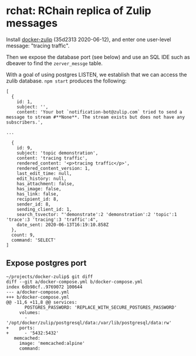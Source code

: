 # rchat: RChain replica of Zulip messages

Install [docker-zulip][dz] (35d2313 2020-06-12), and enter one
user-level message: "tracing traffic".

[dz]: https://github.com/zulip/docker-zulip

Then we expose the database port (see below) and use an SQL IDE such
as dbeaver to find the `zerver_messge` table.

With a goal of using postgres LISTEN, we establish that we can
access the zulib database. `npm start` produces the following:

```
[
  {
    id: 1,
    subject: '',
    content: 'Your bot `notification-bot@zulip.com` tried to send a message to stream #**None**. The stream exists but does not have any subscribers.',

...

  {
    id: 9,
    subject: 'topic demonstration',
    content: 'tracing traffic',
    rendered_content: '<p>tracing traffic</p>',
    rendered_content_version: 1,
    last_edit_time: null,
    edit_history: null,
    has_attachment: false,
    has_image: false,
    has_link: false,
    recipient_id: 8,
    sender_id: 8,
    sending_client_id: 1,
    search_tsvector: "'demonstrate':2 'demonstration':2 'topic':1 'trace':3 'tracing':3 'traffic':4",
    date_sent: 2020-06-13T16:19:10.858Z
  },
  count: 9,
  command: 'SELECT'
]
```


## Expose postgres port

```
~/projects/docker-zulip$ git diff
diff --git a/docker-compose.yml b/docker-compose.yml
index 6db98cf..9769072 100644
--- a/docker-compose.yml
+++ b/docker-compose.yml
@@ -11,6 +11,8 @@ services:
       POSTGRES_PASSWORD: 'REPLACE_WITH_SECURE_POSTGRES_PASSWORD'
     volumes:
       - '/opt/docker/zulip/postgresql/data:/var/lib/postgresql/data:rw'
+    ports:
+      - '5432:5432'
   memcached:
     image: 'memcached:alpine'
     command:
```
